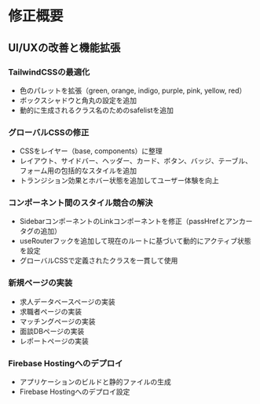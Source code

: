 # 修正概要

## UI/UXの改善と機能拡張

### TailwindCSSの最適化
- 色のパレットを拡張（green, orange, indigo, purple, pink, yellow, red）
- ボックスシャドウと角丸の設定を追加
- 動的に生成されるクラス名のためのsafelistを追加

### グローバルCSSの修正
- CSSをレイヤー（base, components）に整理
- レイアウト、サイドバー、ヘッダー、カード、ボタン、バッジ、テーブル、フォーム用の包括的なスタイルを追加
- トランジション効果とホバー状態を追加してユーザー体験を向上

### コンポーネント間のスタイル競合の解決
- SidebarコンポーネントのLinkコンポーネントを修正（passHrefとアンカータグの追加）
- useRouterフックを追加して現在のルートに基づいて動的にアクティブ状態を設定
- グローバルCSSで定義されたクラスを一貫して使用

### 新規ページの実装
- 求人データベースページの実装
- 求職者ページの実装
- マッチングページの実装
- 面談DBページの実装
- レポートページの実装

### Firebase Hostingへのデプロイ
- アプリケーションのビルドと静的ファイルの生成
- Firebase Hostingへのデプロイ設定
